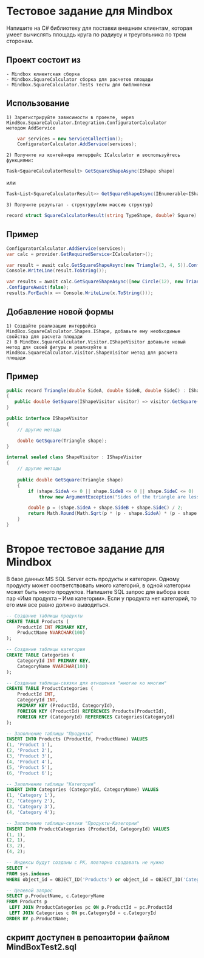 
# Тестовое задание для Mindbox

Напишите на C# библиотеку для поставки внешним клиентам, которая умеет вычислять площадь круга по
радиусу и треугольника по трем сторонам. 

## Проект состоит из
    - Mindbox клиентская сборка
    - Mindbox.SquareCalculator сборка для расчетов площади
    - Mindbox.SquareCalculator.Tests тесты для библиотеки

## Использование
    1) Зарегистрируйте зависимости в проекте, через MindBox.SquareCalculator.Integration.ConfiguratorCalculator
    методом AddService
    
```csharp
    var services = new ServiceCollection();
    ConfiguratorCalculator.AddService(services);
```

    2) Получите из контейнера интерфейс ICalculator и воспользуйтесь функциями:

```csharp
Task<SquareCalculatorResult> GetSquareShapeAsync(IShape shape)
```
или
```csharp
Task<List<SquareCalculatorResult>> GetSquareShapeAsync(IEnumerable<IShape> shapes)
```
    3) Получите результат - структуру(или массив структур)
 ```csharp
record struct SquareCalculatorResult(string TypeShape, double? Square)
```

## Пример
```csharp
ConfiguratorCalculator.AddService(services);
var calc = provider.GetRequiredService<ICalculator>();

var result = await calc.GetSquareShapeAsync(new Triangle(3, 4, 5)).ConfigureAwait(false);
Console.WriteLine(result.ToString());

var results = await calc.GetSquareShapeAsync([new Circle(12), new Triangle(13, 7, 16), new Triangle(3, 4, 5)])
.ConfigureAwait(false);
results.ForEach(x => Console.WriteLine(x.ToString()));
```
## Добавление новой формы
    1) Создайте реализацию интерфейса MindBox.SquareCalculator.Shapes.IShape, добавьте ему необходимые свойства для расчета площади
    2) В MindBox.SquareCalculator.Visitor.IShapeVisitor добавьте новый метод для своей фигуры и реализуйте в 
    MindBox.SquareCalculator.Visitor.ShapeVisitor метод для расчета площади

## Пример
 ```csharp
public record Triangle(double SideA, double SideB, double SideC) : IShape
{
    public double GetSquare(IShapeVisitor visitor) => visitor.GetSquare(this);
}
```
```csharp
public interface IShapeVisitor
{
    // другие методы

    double GetSquare(Triangle shape);
}
```
```csharp
internal sealed class ShapeVisitor : IShapeVisitor
{
    // другие методы
  
    public double GetSquare(Triangle shape)
    {
        if (shape.SideA <= 0 || shape.SideB <= 0 || shape.SideC <= 0)
            throw new ArgumentException("Sides of the triangle are less than or equal to zero");

        double p = (shape.SideA + shape.SideB + shape.SideC) / 2;
        return Math.Round(Math.Sqrt(p * (p - shape.SideA) * (p - shape.SideB) * (p - shape.SideC)), 2);
    }
}
```

# Второе тестовое задание для Mindbox
В базе данных MS SQL Server есть продукты и категории. Одному продукту может соответствовать много
категорий, в одной категории может быть много продуктов. Напишите SQL запрос для выбора всех пар
«Имя продукта – Имя категории». Если у продукта нет категорий, то его имя все равно должно
выводиться.

```sql
-- Создание таблицы продукты
CREATE TABLE Products (
    ProductId INT PRIMARY KEY,
    ProductName NVARCHAR(100)
);

-- Создание таблицы категории
CREATE TABLE Categories (
    CategoryId INT PRIMARY KEY,
    CategoryName NVARCHAR(100)
);

-- Создание таблицы-связки для отношения "многие ко многим"
CREATE TABLE ProductCategories (
    ProductId INT,
    CategoryId INT,
    PRIMARY KEY (ProductId, CategoryId),
    FOREIGN KEY (ProductId) REFERENCES Products(ProductId),
    FOREIGN KEY (CategoryId) REFERENCES Categories(CategoryId)
);

-- Заполнение таблицы "Продукты"
INSERT INTO Products (ProductId, ProductName) VALUES
(1, 'Product 1'),
(2, 'Product 2'),
(3, 'Product 3'),
(4, 'Product 4'),
(5, 'Product 5'),
(6, 'Product 6');

-- Заполнение таблицы "Категории"
INSERT INTO Categories (CategoryId, CategoryName) VALUES
(1, 'Category 1'),
(2, 'Category 2'),
(3, 'Category 3'),
(4, 'Category 4');

-- Заполнение таблицы-связки "Продукты-Категории"
INSERT INTO ProductCategories (ProductId, CategoryId) VALUES
(1, 1),
(2, 1),
(3, 2),
(4, 2);

-- Индексы будут созданы с PK, повторно создавать не нужно
SELECT *
FROM sys.indexes
WHERE object_id = OBJECT_ID('Products') or object_id = OBJECT_ID('Categories') or object_id = OBJECT_ID('ProductCategories');

-- Целевой запрос
SELECT p.ProductName, c.CategoryName
FROM Products p
 LEFT JOIN ProductCategories pc ON p.ProductId = pc.ProductId
 LEFT JOIN Categories c ON pc.CategoryId = c.CategoryId
ORDER BY p.ProductName;
```
## скрипт доступен в репозитории файлом MindBoxTest2.sql